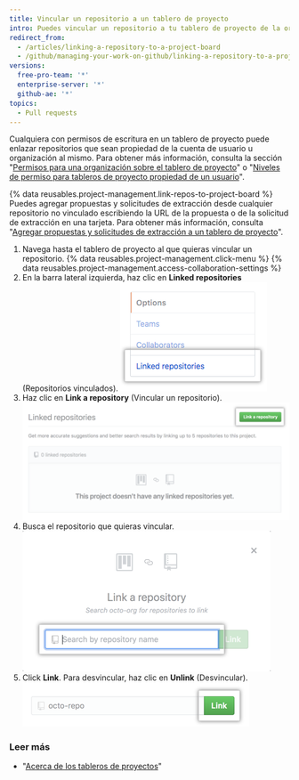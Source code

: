 ```yaml
---
title: Vincular un repositorio a un tablero de proyecto
intro: Puedes vincular un repositorio a tu tablero de proyecto de la organización o de la cuenta de usuario.
redirect_from:
  - /articles/linking-a-repository-to-a-project-board
  - /github/managing-your-work-on-github/linking-a-repository-to-a-project-board
versions:
  free-pro-team: '*'
  enterprise-server: '*'
  github-ae: '*'
topics:
  - Pull requests
---
```

Cualquiera con permisos de escritura en un tablero de proyecto puede enlazar repositorios que sean propiedad de la cuenta de usuario u organización al mismo. Para obtener más información, consulta la sección "[Permisos para una organización sobre el tablero de proyecto](/articles/project-board-permissions-for-an-organization/)" o "[Niveles de permiso para tableros de proyecto propiedad de un usuario](/articles/permission-levels-for-user-owned-project-boards/)".

{% data reusables.project-management.link-repos-to-project-board %} Puedes agregar propuestas y solicitudes de extracción desde cualquier repositorio no vinculado escribiendo la URL de la propuesta o de la solicitud de extracción en una tarjeta. Para obtener más información, consulta "[Agregar propuestas y solicitudes de extracción a un tablero de proyecto](/articles/adding-issues-and-pull-requests-to-a-project-board)".

1. Navega hasta el tablero de proyecto al que quieras vincular un repositorio.
{% data reusables.project-management.click-menu %}
{% data reusables.project-management.access-collaboration-settings %}
4. En la barra lateral izquierda, haz clic en **Linked repositories** (Repositorios vinculados). ![Opción del menú Linked repositories (Repositorios vinculados) en la barra lateral izquierda](/assets/images/help/projects/project-board-linked-repositories-setting.png)
5. Haz clic en **Link a repository** (Vincular un repositorio). ![Botón Link a repository (Vincular un repositorio) en la pestaña Linked repositories (Repositorios vinculados)](/assets/images/help/projects/link-repository-button.png)
6. Busca el repositorio que quieras vincular. ![Campo de búsqueda en la ventana Link a repository (Vincular un repositorio)](/assets/images/help/projects/search-to-link-repository.png)
7. Click **Link**. Para desvincular, haz clic en **Unlink** (Desvincular). ![Botón Link (Vincular)](/assets/images/help/projects/link-button.png)

### Leer más

- "[Acerca de los tableros de proyectos](/articles/about-project-boards)"

